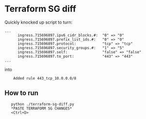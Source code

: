 # Terraform SG diff

Quickly knocked up script to turn:

```
...
      ingress.715696897.ipv6_cidr_blocks.#:  "0" => "0"
      ingress.715696897.prefix_list_ids.#:   "0" => "0"
      ingress.715696897.protocol:            "tcp" => "tcp"
      ingress.715696897.security_groups.#:   "1" => "5"
      ingress.715696897.self:                "false" => "false"
      ingress.715696897.to_port:             "443" => "443"
...
```

into

```
    Added rule 443_tcp_10.0.0.0/8
```


## How to run

```
   python ./terraform-sg-diff.py
   *PASTE TERRAFORM SG CHANGES*
   <Ctrl+D>
```

